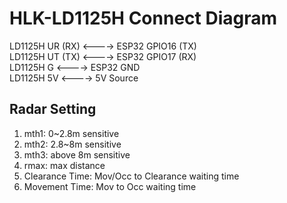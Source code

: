 # HLK-LD1125H Connect Diagram
   
LD1125H UR (RX) <----> ESP32 GPIO16 (TX)   
LD1125H UT (TX) <----> ESP32 GPIO17 (RX)   
LD1125H G <----> ESP32 GND   
LD1125H 5V <----> 5V Source   

## Radar Setting
1. mth1: 0~2.8m sensitive
2. mth2: 2.8~8m sensitive
3. mth3: above 8m sensitive
4. rmax: max distance
5. Clearance Time: Mov/Occ to Clearance waiting time 
6. Movement Time: Mov to Occ waiting time
